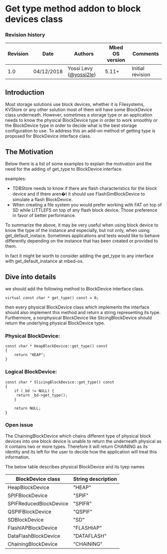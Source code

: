 # Get type method addon to block devices class
 
### Revision history
| Revision  | Date            | Authors                                                     | Mbed OS version        | Comments         |
|---------- |-----------------|-------------------------------------------------------------|------------------------|------------------|
| 1.0       | 04/12/2018      | Yossi Levy ([@yossi2le](https://github.com/yossi2le/))      | 5.11+                  | Initial revision |
 
## Introduction
 
Most storage solutions use block devices, whether it is Filesystems, KVStore or any other solution 
most of them will have some BlockDevice class underneath. However, sometimes a storage type or an application needs to know the physical 
BlockDevice type in order to work smoothly or the BlockDevice type in order to decide what is
the best storage configuration to use.
To address this an add-on method of getting type is proposed for BlockDevice interface class.
 
## The Motivation 
 
Below there is a list of some examples to explain the motivation and the need for the adding of get_type to BlockDevice interface.
 
examples:
- TDBStore needs to know if there are flash characteristics for the block device and if there aren�t it should use
  FlashSimBlockDevice to simulate a flash BlockDevice.
- When creating a file system you would prefer working with FAT on top of SD while LITTLEFS on top of any flash block device. 
  Those preference in favor of better performance.

To summarize the above, it may be very useful when using block device to know the type of the instance and especially, but not only, 
when using get_default_instace. Sometimes applications and tests would like to behave differently depending on the instance that has been created
or provided to them.
 
In fact it might be worth to consider adding the get_type to any interface with get_default_instance at mbed-os.   
  
## Dive into details
we should add the following method to BlockDevice interface class.
 
```virtual const char * get_type() const = 0;```
 
then every physical BlockDevice class which implements the interface should also implement this method and return a string 
representing its type. Furthermore, a nonphysical BlockDevice like SlicingBlockDevice should return the underlying physical 
BlockDevice type.
 
### Physical BlockDevice:
```
const char * HeapBlockDevice::get_type() const
{
    return "HEAP";
}
```
 
### Logical BlockDevice:
```
const char * SlicingBlockDevice::get_type() const
{
    if (_bd != NULL) {
     return _bd->get_type();
    }
 
    return NULL;
}
```

### Open issue
The ChainingBlockDevice which chains different type of physical block devices into one block device is unable
to return the underneath physical as it contains two or more types. Therefore it will return CHAINING as its 
identity and its left for the user to decide how the application will treat this information.


The below table describes physical BlockDevice and its tyep names


| BlockDevice class           | String description | 
|-----------------------------|--------------------|
| HeapBlockDevice             | "HEAP"             |
| SPIFBlockDevice             | "SPIF"             |
| SPIFReducedBlockDevice      | "SPIFR"            |
| QSPIFBlockDevice            | "QSPIF"            |
| SDBlockDevice               | "SD"               |
| FlashIAPBlockDevice         | "FLASHIAP"         |
| DataFlashBlockDevice        | "DATAFLASH"        |
| ChainingBlockDevice         | "CHAINING"         |
